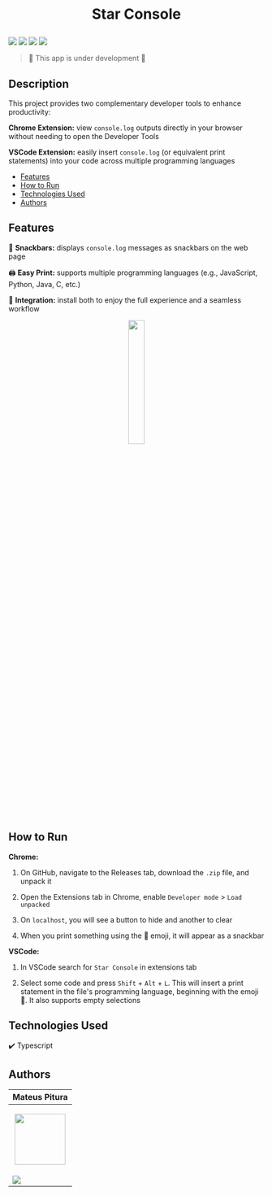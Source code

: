 <h1 align="center"> 
  <p>Star Console</p> 
</h1> 

<p> 
  <img src="https://img.shields.io/badge/Release-Dec%202024-green">  
  <img src="https://img.shields.io/badge/Version-0.1.0-blue">  
  <img src="https://img.shields.io/badge/Status-Open-brightgreen">  
  <img src="https://img.shields.io/github/stars/MateusPitura/extension-typescript-console?style=social"> 
</p> 

> 🚧 This app is under development 🚧

## Description

This project provides two complementary developer tools to enhance productivity:

**Chrome Extension:** view `console.log` outputs directly in your browser without needing to open the Developer Tools

**VSCode Extension:** easily insert `console.log` (or equivalent print statements) into your code across multiple programming languages 

- [Features](#features)
- [How to Run](#how-to-run)
- [Technologies Used](#technologies-used)
- [Authors](#authors)

## Features 

🔔 **Snackbars:** displays `console.log` messages as snackbars on the web page

🖨️ **Easy Print:** supports multiple programming languages (e.g., JavaScript, Python, Java, C, etc.)

🔗 **Integration:** install both to enjoy the full experience and a seamless workflow

<p align="center"> 
  <img src="link do gif ou vídeo" width="25%"> 
</p> 

## How to Run

**Chrome:**

1. On GitHub, navigate to the Releases tab, download the `.zip` file, and unpack it

2. Open the Extensions tab in Chrome, enable `Developer mode` > `Load unpacked`

3. On `localhost`, you will see a button to hide and another to clear

4. When you print something using the 🌠 emoji, it will appear as a snackbar

**VSCode:**

1. In VSCode search for `Star Console` in extensions tab

2. Select some code and press `Shift` + `Alt` + `L`. This will insert a print statement in the file's programming language, beginning with the emoji 🌠. It also supports empty selections

## Technologies Used

✔️ Typescript

## Authors 

| Mateus Pitura | 
|------| 
| <p align="center"><img src="https://user-images.githubusercontent.com/119008106/227821967-fac62c31-0d62-485b-829e-ef56c033e21a.jpeg" width="100" height="100"></p> | 
| <a href="https://www.linkedin.com/in/mateuspitura/"><img src="https://img.shields.io/badge/LinkedIn-0077B5?style=for-the-badge&logo=linkedin&logoColor=white"> |
